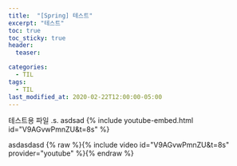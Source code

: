 ```yaml
---
title:  "[Spring] 테스트"
excerpt: "테스트"
toc: true
toc_sticky: true
header:
  teaser:

categories:
  - TIL
tags:
  - TIL
last_modified_at: 2020-02-22T12:00:00-05:00
---
```


테스트용 파일 
.s.
asdsad
{% include youtube-embed.html id="V9AGvwPmnZU&t=8s" %}  

asdasdasd
{% raw %}{% include video id="V9AGvwPmnZU&t=8s" provider="youtube" %}{% endraw %}


